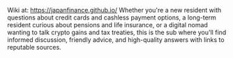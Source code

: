 Wiki at: https://japanfinance.github.io/  Whether you're a new resident with questions about credit cards and cashless payment options, a long-term resident curious about pensions and life insurance, or a digital nomad wanting to talk crypto gains and tax treaties, this is the sub where you'll find informed discussion, friendly advice, and high-quality answers with links to reputable sources.

